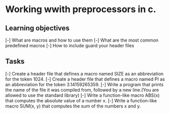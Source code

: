 # Working wwith preprocessors in c.

## Learning objectives

[-] What are macros and how to use them 
[-] What are the most common predefined macros
[-] How to include guard your header files

## Tasks

[-] Create a header file that defines a macro named SIZE as an abbreviation for the token 1024.
[-] Create a header file that defines a macro named PI as an abbreviation for the token 3.14159265359.
[-] Write a program that prints the name of the file it was compiled from, followed by a new line.(You are allowed to use the standard library)
[-] Write a function-like macro ABS(x) that computes the absolute value of a number x.
[-] Write a function-like macro SUM(x, y) that computes the sum of the numbers x and y.

